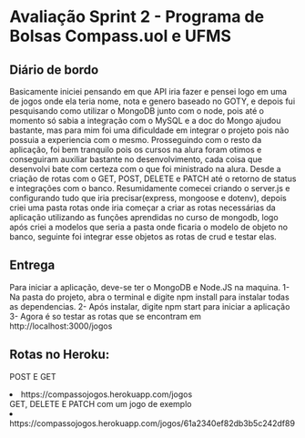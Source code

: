 # Avaliação Sprint 2 - Programa de Bolsas Compass.uol e UFMS

## Diário de bordo
Basicamente iniciei pensando em que API iria fazer e pensei logo em uma de jogos onde ela teria nome, nota e genero baseado no GOTY,
e depois fui pesquisando como utilizar o MongoDB junto com o node, pois até o momento só sabia a integração com o MySQL
e a doc do Mongo ajudou bastante, mas para mim foi uma dificuldade em integrar o projeto pois não possuia a experiencia com o mesmo.
Prosseguindo com o resto da aplicação, foi bem tranquilo pois os cursos na alura foram otimos e conseguiram auxiliar bastante no desenvolvimento,
cada coisa que desenvolvi bate com certeza com o que foi ministrado na alura. Desde a criação de rotas com o GET, POST, DELETE e PATCH até o retorno de
status e integrações com o banco. Resumidamente comecei criando o server.js e configurando tudo que iria precisar(express, mongoose e dotenv), depois criei
uma pasta rotas onde iria começar a criar as rotas necessárias da aplicação utilizando as funções aprendidas no curso de mongodb, logo após criei a modelos que seria a
pasta onde ficaria o modelo de objeto no banco, seguinte foi integrar esse objetos as rotas de crud e testar elas.


## Entrega
Para iniciar a aplicação, deve-se ter o MongoDB e Node.JS na maquina.
1- Na pasta do projeto, abra o terminal e digite npm install para instalar todas as dependencias.
2- Após instalar, digite npm start para iniciar a aplicação
3- Agora é so testar as rotas que se encontram em http://localhost:3000/jogos

## Rotas no Heroku:
POST E GET
<li>https://compassojogos.herokuapp.com/jogos</li>
GET, DELETE E PATCH com um jogo de exemplo
<li>https://compassojogos.herokuapp.com/jogos/61a2340ef82db3b5c242df89</li>